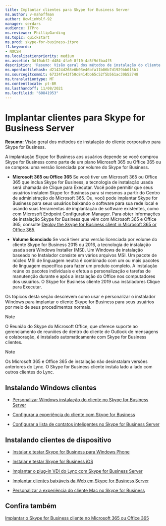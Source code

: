 ```yaml
---
title: Implantar clientes para Skype for Business Server
ms.author: v-mahoffman
author: HowlinWolf-92
manager: serdars
audience: ITPro
ms.reviewer: PhillipGarding
ms.topic: quickstart
ms.prod: skype-for-business-itpro
f1.keywords:
- NOCSH
ms.localizationpriority: medium
ms.assetid: 3d10abf2-d484-4fa0-8f10-4a5f9dfba4f5
description: 'Resumo: Visão geral dos métodos de instalação do cliente corporativo para Skype for Business.'
ms.openlocfilehash: d21424d268e6b03e46bfa11b06b7d1929bb015b1
ms.sourcegitcommit: 67324fe43f50c8414bb65c52f5b561ac30b52748
ms.translationtype: MT
ms.contentlocale: pt-BR
ms.lasthandoff: 11/08/2021
ms.locfileid: "60841953"
---
```

# <a name="deploy-clients-for-skype-for-business-server"></a>Implantar clientes para Skype for Business Server
 
**Resumo:** Visão geral dos métodos de instalação do cliente corporativo para Skype for Business.
  
A implantação Skype for Business aos usuários depende se você comprou Skype for Business como parte de um plano Microsoft 365 ou Office 365 ou se comprou uma versão licenciada por volume do Skype for Business. 
  
- **Microsoft 365 ou Office 365** Se você tiver um Microsoft 365 ou Office 365 que inclua Skype for Business, a tecnologia de instalação usada será chamada de Clique para Executar. Você pode permitir que seus usuários instalem Skype for Business para si mesmos a partir do Centro de administração do Microsoft 365. Ou, você pode implantar Skype for Business para seus usuários baixando o software para sua rede local e usando suas ferramentas de implantação de software existentes, como com Microsoft Endpoint Configuration Manager. Para obter informações de instalação Skype for Business que vêm com Microsoft 365 e Office 365, consulte [Deploy the Skype for Business client in Microsoft 365 or Office 365](https://support.office.com/article/8c563b81-22c9-4024-9efe-9fe28c7bbc96).
    
- **Volume licenciado** Se você tiver uma versão licenciada por volume do cliente Skype for Business 2015 ou 2016, a tecnologia de instalação usada será Windows Installer (MSI). Um Windows de instalação baseado no Instalador consiste em vários arquivos MSI. Um pacote de núcleo MSI de linguagem neutra é combinado com um ou mais pacotes de linguagem específica para fazer um produto completo. A instalação reúne os pacotes individuais e efetua a personalização e tarefas de manutenção durante e após a instalação do Office nos computadores dos usuários. O Skype for Business cliente 2019 usa instaladores Clique para Executar.
    
Os tópicos desta seção descrevem como usar e personalizar o instalador Windows para implantar o cliente Skype for Business para seus usuários por meio de seus procedimentos normais.
  
> [!NOTE]
> O Reunião do Skype do Microsoft Office, que oferece suporte ao gerenciamento de reuniões de dentro do cliente de Outlook de mensagens e colaboração, é instalado automaticamente com Skype for Business clientes. 
  
> [!NOTE]
> Os Microsoft 365 e Office 365 de instalação não desinstalam versões anteriores do Lync. O Skype for Business cliente instala lado a lado com outros clientes do Lync. 
  
## <a name="installing-windows-clients"></a>Instalando Windows clientes

- [Personalizar Windows instalação do cliente no Skype for Business Server](customize-windows-client-installation.md)
    
- [Configurar a experiência do cliente com Skype for Business](configure-the-client-experience.md)
    
- [Configurar a lista de contatos inteligentes no Skype for Business Server](configure-smart-contacts-list.md)
    
## <a name="installing-device-clients"></a>Instalando clientes de dispositivo

- [Instalar e testar Skype for Business para Windows Phone](windows-phone.md)
    
- [Instalar e testar Skype for Business iOS](ios.md)
    
    
- [Implantar o plug-in VDI do Lync com Skype for Business Server](deploy-the-lync-vdi-plug-in.md)
    
- [Implantar clientes baixáveis da Web em Skype for Business Server](deploy-web-downloadable-clients.md)
    
- [Personalizar a experiência do cliente Mac no Skype for Business](customize-the-mac-client-experience.md)
    
## <a name="see-also"></a>Confira também

[Implantar o Skype for Business cliente no Microsoft 365 ou Office 365](../../../SfbOnline/set-up-skype-for-business-online/deploy-the-skype-for-business-client-in-office-365.md)
